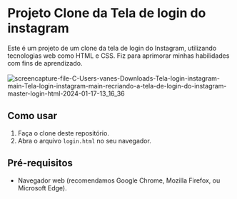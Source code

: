 # Projeto Clone da Tela de login do instagram

Este é um projeto  de um clone da tela de login do Instagram, utilizando tecnologias web como HTML e CSS. Fiz para aprimorar minhas habilidades com fins de aprendizado. <br><br>
![screencapture-file-C-Users-vanes-Downloads-Tela-login-instagram-main-Tela-login-instagram-main-recriando-a-tela-de-login-do-instagram-master-login-html-2024-01-17-13_16_36](https://github.com/sant1ana/Clone-do-Instagram/assets/93404790/7f389e5a-6ba6-4a62-9eaa-9900b7483b3e)




## Como usar

1. Faça o clone deste repositório.
2. Abra o arquivo `login.html` no seu navegador.

## Pré-requisitos

- Navegador web (recomendamos Google Chrome, Mozilla Firefox, ou Microsoft Edge).
